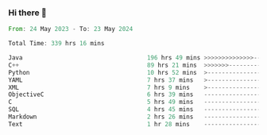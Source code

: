 ### Hi there 👋

<!--
**luoxuanzao/luoxuanzao** is a ✨ _special_ ✨ repository because its `README.md` (this file) appears on your GitHub profile.

Here are some ideas to get you started:

- 🔭 I’m currently working on ...
- 🌱 I’m currently learning ...
- 👯 I’m looking to collaborate on ...
- 🤔 I’m looking for help with ...
- 💬 Ask me about ...
- 📫 How to reach me: ...
- 😄 Pronouns: ...
- ⚡ Fun fact: ...
-->

<!--START_SECTION:waka-->

```rust
From: 24 May 2023 - To: 23 May 2024

Total Time: 339 hrs 16 mins

Java                                   196 hrs 49 mins >>>>>>>>>>>>>>-----------   57.87 %
C++                                    89 hrs 21 mins  >>>>>>>------------------   26.27 %
Python                                 10 hrs 52 mins  >------------------------   03.20 %
YAML                                   7 hrs 37 mins   >------------------------   02.24 %
XML                                    7 hrs 9 mins    >------------------------   02.11 %
ObjectiveC                             6 hrs 39 mins   -------------------------   01.96 %
C                                      5 hrs 49 mins   -------------------------   01.71 %
SQL                                    4 hrs 45 mins   -------------------------   01.40 %
Markdown                               2 hrs 26 mins   -------------------------   00.72 %
Text                                   1 hr 28 mins    -------------------------   00.43 %
```

<!--END_SECTION:waka-->